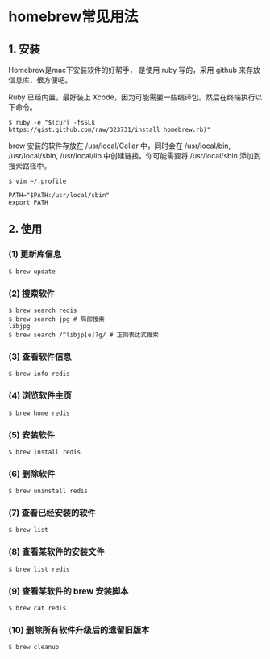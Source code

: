 # homebrew常见用法

## 1. 安装
Homebrew是mac下安装软件的好帮手， 是使用 ruby 写的，采用 github 来存放信息库，很方便吧。

Ruby 已经内置，最好装上 Xcode，因为可能需要一些编译包。然后在终端执行以下命令。
```
$ ruby -e "$(curl -fsSLk https://gist.github.com/raw/323731/install_homebrew.rb)"
```
brew 安装的软件存放在 /usr/local/Cellar 中，同时会在 /usr/local/bin, /usr/local/sbin, /usr/local/lib 中创建链接。你可能需要将 /usr/local/sbin 添加到搜索路径中。
```
$ vim ~/.profile

PATH="$PATH:/usr/local/sbin"
export PATH
```

## 2. 使用
### (1) 更新库信息
```
$ brew update
```
### (2) 搜索软件
```
$ brew search redis
$ brew search jpg # 局部搜索
libjpg
$ brew search /^libjp[e]?g/ # 正则表达式搜索
```
### (3) 查看软件信息
```
$ brew info redis
```
### (4) 浏览软件主页
```
$ brew home redis
```
### (5) 安装软件
```
$ brew install redis
```
### (6) 删除软件
```
$ brew uninstall redis
```
### (7) 查看已经安装的软件
```
$ brew list
```
### (8) 查看某软件的安装文件
```
$ brew list redis
```
### (9) 查看某软件的 brew 安装脚本
```
$ brew cat redis
```
### (10) 删除所有软件升级后的遗留旧版本
```
$ brew cleanup
```
